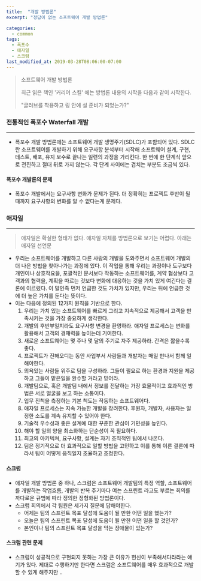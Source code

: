 ```yaml
---
title:  "개발 방법론"
excerpt: "정답이 없는 소프트웨어 개발 방법론"

categories:
  - common
tags:   
  - 폭포수
  - 애자일
  - 스크럼
last_modified_at: 2019-03-28T08:06:00-07:00
---
```


> 소프트웨어 개발 방법론
>
> 최근 읽은 책인 '커리어 스킬' 에는 방법론 내용의 시작을 다음과 같이 시작한다. 
>
> "글러브를 착용하고 링 안에 설 준비가 되었는가?" 



### 전통적인 폭포수 Waterfall 개발

---

* 폭포수 개발 방법론에는 소프트웨어 개발 생명주기(SDLC)가 포함되어 있다. SDLC란 소프트웨어를 개발하기 위해 요구사항 분석부터 시작해 소프트웨어 설계, 구현, 테스트, 배포, 유지 보수로 끝나는 일련의 과정을 가리킨다. 한 번에 한 단계식 앞으로 전진하고 절대 뒤로 가지 않는다. 각 단계 사이에는 겹치는 부분도 조금씩 있다.

#### 폭포수 개발론의 문제

* 폭포수 개발에서는 요구사항 변화가 문제가 된다.  더 정확히는 프로젝트 후반이 될 때까지 요구사항의 변화를 알 수 없다는게 문제다.

  

### 애자일

---

> 애자일은 확실한 형태가 없다. 애자일 자체를 방법론으로 보기는 어렵다. 아래는 애자일 선언문 

* 우리는 소프트웨어를 개발하고 다른 사람의 개발을 도와주면서 소프트웨어 개발의 더 나은 방법을 찾아나가는 과정에 있다. 이 작업을 통해 우리는 과정이나 도구보다 개인이나 상호작요을, 포괄적인 문서보다 작동하는 소프트웨어를, 계약 협상보다 고객과의 협력을, 계획을 따르는 것보다 변화에 대응하는 것을 가치 있게 여긴다는 결론에 이르렀다. 이 말인즉 먼저 언급한 것도 가치가 있지만, 우리는 뒤에 언급한 것에 더 높은 가치를 둔다는 뜻이다. 
* 이는 다음에 정의된 12가지 원칙을 기반으로 한다.
  1. 우리는 가치 있는 소프트웨어를 빠르게 그리고 지속적으로 제공해서 고객을 만족시키는 것을 가장 중요하게 생각한다.
  2. 개발의 후반부일지라도 요구사항 변경을 환영하라. 애자일 프로세스는 변화를 활용해서 고객의 경재력을 높이는데 기여한다.
  3. 새로운 소프트웨어는 몇 주나 몇 달의 주기로 자주 제공하라. 간격은 짧을수록 좋다.
  4. 프로젝트가 진해오디는 동안 사업부서 사람들과 개발자는 매일 만나서 함께 일해야한다.
  5. 의욕있는 사람들 위주로 팀을 구성하라. 그들이 필요로 하는 환경과 지원을 제공하고 그들이 맡은일을 완수할 거라고 믿어라.
  6. 개발팀으로, 혹은 개발팀 내에서 정보를 전달하는 가장 효율적이고 효과적인 방법은 서로 얼굴을 보고 하는 소통이다.
  7. 업무 진척을 측정하는 기본 척도는 작동하는 소프트웨어다.
  8. 애자일 프로세스는 지속 가능한 개발을 장려한다. 후원자, 개발자, 사용자는 일정한 소도를 계속 유지할 수 있어야 한다.
  9. 기술적 우수성과 좋은 설계에 대한 꾸준한 관심이 기민성을 높인다.
  10. 해야 할 일의 양을 최소화하는 단순성이 꼭 필요하다.
  11. 최고의 아키텍쳐, 요구사항, 설계는 자기 조직적인 팀에서 나온다.
  12. 팀은 정기적으로 더 효과적으로 일할 방법을 고민하고 이를 통해 이른 결론에 따라서 팀이 어떻게 움직일지 조율하고 조정한다.

#### 스크럼

* 애자일 개발 방법론 중 하나, 스크럼은 소프트웨어 개발팀의 특정 역할, 소프트웨어를 개발하는 작업흐름, 개발의 반복 주기마다 여는 스프린트 라고도 부르는 회의를 까다로운 규범에 따라 정의한 정형화된 방법론이다.
* 스크럼 회의에서 각 팀원은 세가지 질문에 답해야한다.
  * 어제는 팀의 스프린트 목표 달성에 도움이 될 만한 어떤 일을 했는가?
  * 오늘은 팀의 스프린트 목표 달성에 도움이 될 만한 어떤 일을 할 것인가?
  * 본인이나 팀의 스프린트 목표 달성을 막는 장애물이 있는가?

#### 스크럼 관련 문제

* 스크럼이 성공적으로 구현되지 못하는 가장 큰 이유가 헌신이 부족해서다라라는 얘기가 있다. 제대로 수행하기만 한다면 스크럼은 소프트웨어를 매우 효과적으로 개발할 수 있게 해주지만 ..





